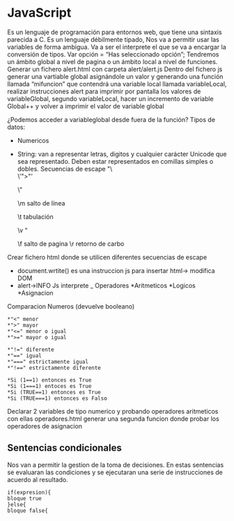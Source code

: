 # JavaScript

Es un lenguaje de programación para entornos web, que tiene una sintaxis parecida a C. Es un lenguaje débilmente tipado, Nos va a permitir usar las variables de forma ambigua. Va a ser el interprete el que se va a encargar la conversión de tipos. 
Var opción = “Has seleccionado opción”;
Tendremos un ámbito global a nivel de pagina o un ámbito local a nivel de funciones.
Generar un fichero alert.html con carpeta alert/alert.js
Dentro del fichero js generar una vartiable global asignándole un valor y generando una función llamada “mifuncion” que contendrá una variable local llamada variableLocal, realizar instrucciones alert para imprimir por pantalla los valores de variableGlobal, segundo variableLocal, hacer un incremento de variable Global++ y volver a imprimir el valor de variable global

¿Podemos acceder a variableglobal desde fuera de la función?
Tipos de datos:
*	Numericos
*	String: van a representar letras, digitos y cualquier carácter Unicode que sea representado. Deben estar representados en comillas simples o dobles.
Secuencias de escape
	"\\	\
	\’">"‘
	
	\”		
	
	\m	salto de línea
	
	\t	tabulación
	
	\v 	“
	
	\f 	salto de pagina
	\r 	retorno de carbo


Crear fichero html donde se utilicen diferentes secuencias de escape


* document.wrtite() es una instruccion js para insertar html-> modifica DOM
* alert->INFO Js interprete
_
Operadores
*Aritmeticos
*Logicos
*Asignacion

Comparacion Numeros (devuelve booleano)

    *"<" menor
    *">" mayor
    *"<=" menor o igual
    *">=" mayor o igual
    
    *"!=" diferente
    *"==" igual
    *"===" estrictamente igual
    *"!==" estrictamente diferente
    
    *Si (1==1) entonces es True
    *Si (1===1) entoces es True
    *Si (TRUE==1) entonces es True
    *Si (TRUE===1) entonces es Falso

Declarar 2 variables de tipo numerico y probando operadores aritmeticos con ellas
operadores.html 
generar una segunda funcion donde probar los operadores de asignacion

## Sentencias condicionales
Nos van a permitir la gestion de la toma de decisiones. En estas sentencias se evaluaran las condiciones y se ejecutaran una serie de instrucciones de acuerdo al resultado.

    
    if(expresion){
    bloque true
    }else{
    bloque false{
    
    

